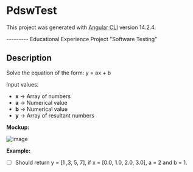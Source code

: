 # PdswTest

This project was generated with [Angular CLI](https://github.com/angular/angular-cli) version 14.2.4.

--------- Educational Experience Project "Software Testing"

## Description

Solve the equation of the form:
y = ax + b

Input values:

- **x** -> Array of numbers
- **a** -> Numerical value
- **b** -> Numerical value
- **y** -> Array of resultant numbers

**Mockup:**

![image](https://user-images.githubusercontent.com/101909396/208213204-90305891-8d0b-4527-8d2e-b13f20016302.png)

**Example:**
- [ ] Should return y = [1 ,3, 5, 7], if x = [0.0, 1.0, 2.0, 3.0], a = 2 and b = 1.
